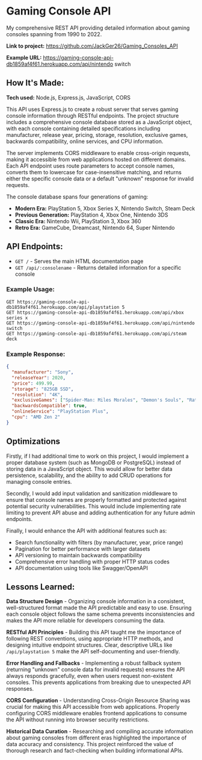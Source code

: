 # Gaming Console API

My comprehensive REST API providing detailed information about gaming consoles spanning from 1990 to 2022.

**Link to project:** https://github.com/JackGer26/Gaming_Consoles_API

**Example URL:** https://gaming-console-api-db1859af4f61.herokuapp.com/api/nintendo switch

## How It's Made:

**Tech used:** Node.js, Express.js, JavaScript, CORS

This API uses Express.js to create a robust server that serves gaming console information through RESTful endpoints. The project structure includes a comprehensive console database stored as a JavaScript object, with each console containing detailed specifications including manufacturer, release year, pricing, storage, resolution, exclusive games, backwards compatibility, online services, and CPU information.

The server implements CORS middleware to enable cross-origin requests, making it accessible from web applications hosted on different domains. Each API endpoint uses route parameters to accept console names, converts them to lowercase for case-insensitive matching, and returns either the specific console data or a default "unknown" response for invalid requests.

The console database spans four generations of gaming:
- **Modern Era:** PlayStation 5, Xbox Series X, Nintendo Switch, Steam Deck
- **Previous Generation:** PlayStation 4, Xbox One, Nintendo 3DS  
- **Classic Era:** Nintendo Wii, PlayStation 3, Xbox 360
- **Retro Era:** GameCube, Dreamcast, Nintendo 64, Super Nintendo

## API Endpoints:

- `GET /` - Serves the main HTML documentation page
- `GET /api/:consolename` - Returns detailed information for a specific console

### Example Usage:
```
GET https://gaming-console-api-db1859af4f61.herokuapp.com/api/playstation 5
GET https://gaming-console-api-db1859af4f61.herokuapp.com/api/xbox series x
GET https://gaming-console-api-db1859af4f61.herokuapp.com/api/nintendo switch
GET https://gaming-console-api-db1859af4f61.herokuapp.com/api/steam deck
```

### Example Response:
```json
{
  "manufacturer": "Sony",
  "releaseYear": 2020,
  "price": 499.99,
  "storage": "825GB SSD",
  "resolution": "4K",
  "exclusiveGames": ["Spider-Man: Miles Morales", "Demon's Souls", "Ratchet & Clank"],
  "backwardsCompatible": true,
  "onlineService": "PlayStation Plus",
  "cpu": "AMD Zen 2"
}
```

## Optimizations

Firstly, if I had additional time to work on this project, I would implement a proper database system (such as MongoDB or PostgreSQL) instead of storing data in a JavaScript object. This would allow for better data persistence, scalability, and the ability to add CRUD operations for managing console entries.

Secondly, I would add input validation and sanitization middleware to ensure that console names are properly formatted and protected against potential security vulnerabilities. This would include implementing rate limiting to prevent API abuse and adding authentication for any future admin endpoints.

Finally, I would enhance the API with additional features such as:
- Search functionality with filters (by manufacturer, year, price range)
- Pagination for better performance with larger datasets
- API versioning to maintain backwards compatibility
- Comprehensive error handling with proper HTTP status codes
- API documentation using tools like Swagger/OpenAPI

## Lessons Learned:

**Data Structure Design** - Organizing console information in a consistent, well-structured format made the API predictable and easy to use. Ensuring each console object follows the same schema prevents inconsistencies and makes the API more reliable for developers consuming the data.

**RESTful API Principles** - Building this API taught me the importance of following REST conventions, using appropriate HTTP methods, and designing intuitive endpoint structures. Clear, descriptive URLs like `/api/playstation 5` make the API self-documenting and user-friendly.

**Error Handling and Fallbacks** - Implementing a robust fallback system (returning "unknown" console data for invalid requests) ensures the API always responds gracefully, even when users request non-existent consoles. This prevents applications from breaking due to unexpected API responses.

**CORS Configuration** - Understanding Cross-Origin Resource Sharing was crucial for making this API accessible from web applications. Properly configuring CORS middleware enables frontend applications to consume the API without running into browser security restrictions.

**Historical Data Curation** - Researching and compiling accurate information about gaming consoles from different eras highlighted the importance of data accuracy and consistency. This project reinforced the value of thorough research and fact-checking when building informational APIs.
